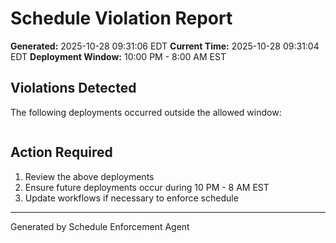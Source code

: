 # Schedule Violation Report

**Generated:** 2025-10-28 09:31:06 EDT
**Current Time:** 2025-10-28 09:31:04 EDT
**Deployment Window:** 10:00 PM - 8:00 AM EST

## Violations Detected

The following deployments occurred outside the allowed window:

```

```

## Action Required

1. Review the above deployments
2. Ensure future deployments occur during 10 PM - 8 AM EST
3. Update workflows if necessary to enforce schedule

---

Generated by Schedule Enforcement Agent
